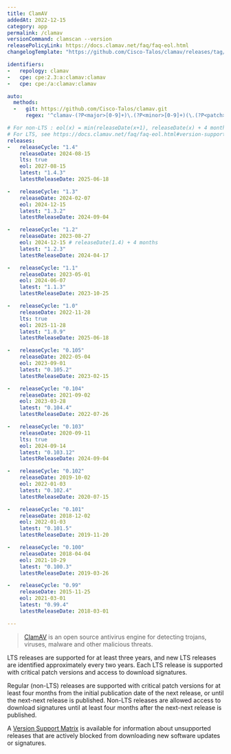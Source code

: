 ```yaml
---
title: ClamAV
addedAt: 2022-12-15
category: app
permalink: /clamav
versionCommand: clamscan --version
releasePolicyLink: https://docs.clamav.net/faq/faq-eol.html
changelogTemplate: "https://github.com/Cisco-Talos/clamav/releases/tag/clamav-__LATEST__"

identifiers:
-   repology: clamav
-   cpe: cpe:2.3:a:clamav:clamav
-   cpe: cpe:/a:clamav:clamav

auto:
  methods:
  -   git: https://github.com/Cisco-Talos/clamav.git
      regex: '^clamav-(?P<major>[0-9]+)\.(?P<minor>[0-9]+)(\.(?P<patch>[0-9]+))?$'

# For non-LTS : eol(x) = min(releaseDate(x+1), releaseDate(x) + 4 months) - see https://github.com/endoflife-date/endoflife.date/pull/7764
# For LTS, see https://docs.clamav.net/faq/faq-eol.html#version-support-matrix for EOL dates
releases:
-   releaseCycle: "1.4"
    releaseDate: 2024-08-15
    lts: true
    eol: 2027-08-15
    latest: "1.4.3"
    latestReleaseDate: 2025-06-18

-   releaseCycle: "1.3"
    releaseDate: 2024-02-07
    eol: 2024-12-15
    latest: "1.3.2"
    latestReleaseDate: 2024-09-04

-   releaseCycle: "1.2"
    releaseDate: 2023-08-27
    eol: 2024-12-15 # releaseDate(1.4) + 4 months
    latest: "1.2.3"
    latestReleaseDate: 2024-04-17

-   releaseCycle: "1.1"
    releaseDate: 2023-05-01
    eol: 2024-06-07
    latest: "1.1.3"
    latestReleaseDate: 2023-10-25

-   releaseCycle: "1.0"
    releaseDate: 2022-11-28
    lts: true
    eol: 2025-11-28
    latest: "1.0.9"
    latestReleaseDate: 2025-06-18

-   releaseCycle: "0.105"
    releaseDate: 2022-05-04
    eol: 2023-09-01
    latest: "0.105.2"
    latestReleaseDate: 2023-02-15

-   releaseCycle: "0.104"
    releaseDate: 2021-09-02
    eol: 2023-03-28
    latest: "0.104.4"
    latestReleaseDate: 2022-07-26

-   releaseCycle: "0.103"
    releaseDate: 2020-09-11
    lts: true
    eol: 2024-09-14
    latest: "0.103.12"
    latestReleaseDate: 2024-09-04

-   releaseCycle: "0.102"
    releaseDate: 2019-10-02
    eol: 2022-01-03
    latest: "0.102.4"
    latestReleaseDate: 2020-07-15

-   releaseCycle: "0.101"
    releaseDate: 2018-12-02
    eol: 2022-01-03
    latest: "0.101.5"
    latestReleaseDate: 2019-11-20

-   releaseCycle: "0.100"
    releaseDate: 2018-04-04
    eol: 2021-10-29
    latest: "0.100.3"
    latestReleaseDate: 2019-03-26

-   releaseCycle: "0.99"
    releaseDate: 2015-11-25
    eol: 2021-03-01
    latest: "0.99.4"
    latestReleaseDate: 2018-03-01

---
```


> [ClamAV](https://www.clamav.net/) is an open source antivirus engine for detecting trojans,
> viruses, malware and other malicious threats.

LTS releases are supported for at least three years, and new LTS releases are identified
approximately every two years. Each LTS release is supported with critical patch versions and
access to download signatures.

Regular (non-LTS) releases are supported with critical patch versions for at least four months from
the initial publication date of the next release, or until the next-next release is published.
Non-LTS releases are allowed access to download signatures until at least four months after the
next-next release is published.

A [Version Support Matrix](https://docs.clamav.net/faq/faq-eol.html#version-support-matrix) is
available for information about unsupported releases that are actively blocked from downloading new
software updates or signatures.
